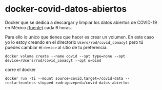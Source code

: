 # docker-covid-datos-abiertos

Docker que se dedica a descargar y limpiar los datos abiertos de COVID-19 en México [(fuente)](http://datosabiertos.salud.gob.mx/gobmx/salud/datos_abiertos/) cada 6 horas.

Para ello lo único que tienes que hacer es crear un volumen. En este caso yo lo estoy creando en el directorio `Users/rod/covid_conacyt` pero tú puedes cambiar el `device` al sitio de tu preferencia. 

```{bash}
docker volume create --name covid --opt type=none --opt device=/Users/rod/covid_conacyt --opt o=bind
```

corre el docker
```{bash}
docker run -ti --mount source=covid,target=/covid-data --restart=unless-stopped rodrigozepeda/covid-datos-abiertos
```